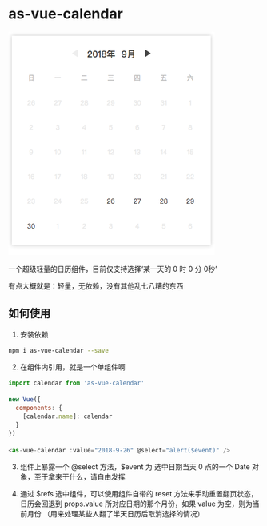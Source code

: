 # as-vue-calendar

![demo](assets/demo.png)

一个超级轻量的日历组件，目前仅支持选择‘某一天的 0 时 0 分 0秒’

有点大概就是：轻量，无依赖，没有其他乱七八糟的东西

## 如何使用

1. 安装依赖

```sh
npm i as-vue-calendar --save
```

2. 在组件内引用，就是一个单组件啊

```javascript
import calendar from 'as-vue-calendar'

new Vue({
  components: {
    [calendar.name]: calendar
  }
})

<as-vue-calendar :value="2018-9-26" @select="alert($event)" />

```

3. 组件上暴露一个 @select 方法，$event 为 选中日期当天 0 点的一个 Date 对象，至于拿来干什么，请自由发挥

4. 通过 $refs 选中组件，可以使用组件自带的 reset 方法来手动重置翻页状态，日历会回退到 props.value 所对应日期的那个月份，如果 value 为空，则为当前月份 （用来处理某些人翻了半天日历后取消选择的情况）